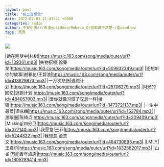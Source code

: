```yaml
---
layout: post
title: "初二宜想念"
date: 2022-02-03 21:43:41 +0800
categories: radio
author: 不安小思er/希澈yuri9doo/Rebeca_Q/話都说不清楚-/歪woodrow
tags: 周周
---
```

![]({{site.baseurl}}/images/cover_20220203.jpg)

|她在睡梦中|朴树|https://music.163.com/song/media/outer/url?id=139361.mp3|
|失物招领|徐秉龙|https://music.163.com/song/media/outer/url?id=509932349.mp3|
|还想听你的故事|谢春花/王碧浪|https://music.163.com/song/media/outer/url?id=413829873.mp3|
|一万次悲伤|逃跑计划|https://music.163.com/song/media/outer/url?id=25706279.mp3|
|闪光的回忆|逃跑计划|https://music.163.com/song/media/outer/url?id=484057003.mp3|
|爱你就像习惯了叹息一样|棱镜|https://music.163.com/song/media/outer/url?id=1473721137.mp3|
|一生中最爱|谭咏麟|https://music.163.com/song/media/outer/url?id=153784.mp3|
|黑眼圈|陈绮贞|https://music.163.com/song/media/outer/url?id=209409.mp3|
|Missing|四分卫|https://music.163.com/song/media/outer/url?id=377140.mp3|
|我愿意|王菲|https://music.163.com/song/media/outer/url?id=5244822.mp3|
|我想念|金志文|https://music.163.com/song/media/outer/url?id=484730895.mp3|
|LMLY|王嘉尔|https://music.163.com/song/media/outer/url?id=1832582017.mp3|
|山雀|万能青年旅店|https://music.163.com/song/media/outer/url?id=1805289414.mp3|

